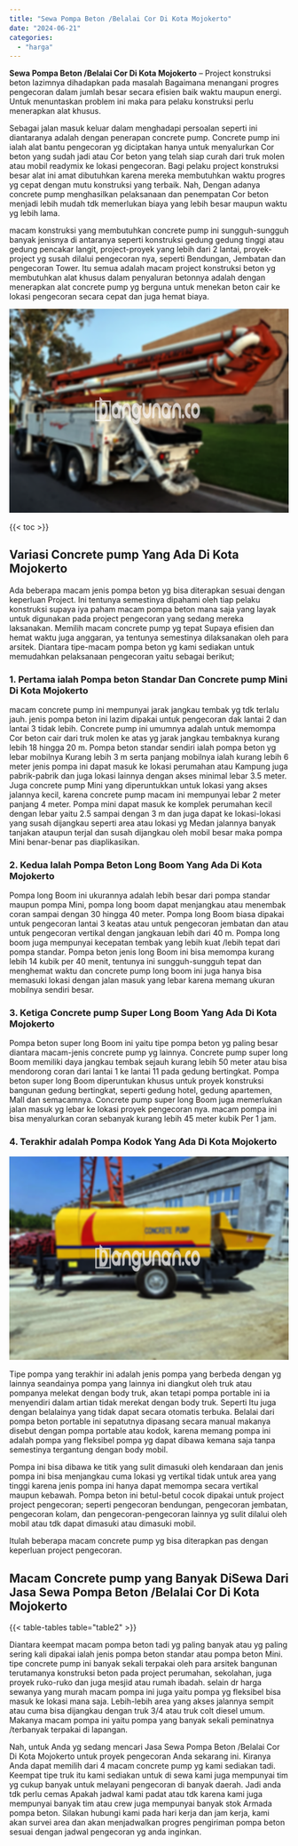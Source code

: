 ```yaml
---
title: "Sewa Pompa Beton /Belalai Cor Di Kota Mojokerto"
date: "2024-06-21"
categories: 
  - "harga"
---
```


**Sewa Pompa Beton /Belalai Cor Di Kota Mojokerto** – Project konstruksi beton lazimnya dihadapkan pada masalah Bagaimana menangani progres pengecoran dalam jumlah besar secara efisien baik waktu maupun energi. Untuk menuntaskan problem ini maka para pelaku konstruksi perlu menerapkan alat khusus.

Sebagai jalan masuk keluar dalam menghadapi persoalan seperti ini diantaranya adalah dengan penerapan concrete pump. Concrete pump ini ialah alat bantu pengecoran yg diciptakan hanya untuk menyalurkan Cor beton yang sudah jadi atau Cor beton yang telah siap curah dari truk molen atau mobil readymix ke lokasi pengecoran. Bagi pelaku project konstruksi besar alat ini amat dibutuhkan karena mereka membutuhkan waktu progres yg cepat dengan mutu konstruksi yang terbaik. Nah, Dengan adanya concrete pump menghasilkan pelaksanaan dan penempatan Cor beton menjadi lebih mudah tdk memerlukan biaya yang lebih besar maupun waktu yg lebih lama.

macam konstruksi yang membutuhkan concrete pump ini sungguh-sungguh banyak jenisnya di antaranya seperti konstruksi gedung gedung tinggi atau gedung pencakar langit, project-proyek yang lebih dari 2 lantai, proyek-project yg susah dilalui pengecoran nya, seperti Bendungan, Jembatan dan pengecoran Tower. Itu semua adalah macam project konstruksi beton yg membutuhkan alat khusus dalam penyaluran betonnya adalah dengan menerapkan alat concrete pump yg berguna untuk menekan beton cair ke lokasi pengecoran secara cepat dan juga hemat biaya.

![Sewa Pompa Beton /Belalai Cor Di Kota Mojokerto](/images/sewa-concrete-pump-05.png)

{{< toc >}}

## Variasi Concrete pump Yang Ada Di Kota Mojokerto

Ada beberapa macam jenis pompa beton yg bisa diterapkan sesuai dengan keperluan Project. Ini tentunya semestinya dipahami oleh tiap pelaku konstruksi supaya iya paham macam pompa beton mana saja yang layak untuk digunakan pada project pengecoran yang sedang mereka laksanakan. Memilih macam concrete pump yg tepat Supaya efisien dan hemat waktu juga anggaran, ya tentunya semestinya dilaksanakan oleh para arsitek. Diantara tipe-macam pompa beton yg kami sediakan untuk memudahkan pelaksanaan pengecoran yaitu sebagai berikut;

### 1\. Pertama ialah Pompa beton Standar Dan Concrete pump Mini Di Kota Mojokerto

macam concrete pump ini mempunyai jarak jangkau tembak yg tdk terlalu jauh. jenis pompa beton ini lazim dipakai untuk pengecoran dak lantai 2 dan lantai 3 tidak lebih. Concrete pump ini umumnya adalah untuk memompa Cor beton cair dari truk molen ke atas yg jarak jangkau tembaknya kurang lebih 18 hingga 20 m. Pompa beton standar sendiri ialah pompa beton yg lebar mobilnya Kurang lebih 3 m serta panjang mobilnya ialah kurang lebih 6 meter jenis pompa ini dapat masuk ke lokasi perumahan atau Kampung juga pabrik-pabrik dan juga lokasi lainnya dengan akses minimal lebar 3.5 meter. Juga concrete pump Mini yang diperuntukkan untuk lokasi yang akses jalannya kecil, karena concrete pump macam ini mempunyai lebar 2 meter panjang 4 meter. Pompa mini dapat masuk ke komplek perumahan kecil dengan lebar yaitu 2.5 sampai dengan 3 m dan juga dapat ke lokasi-lokasi yang susah dijangkau seperti area atau lokasi yg Medan jalannya banyak tanjakan ataupun terjal dan susah dijangkau oleh mobil besar maka pompa Mini benar-benar pas diaplikasikan.

### 2\. Kedua Ialah Pompa Beton Long Boom Yang Ada Di Kota Mojokerto

Pompa long Boom ini ukurannya adalah lebih besar dari pompa standar maupun pompa Mini, pompa long boom dapat menjangkau atau menembak coran sampai dengan 30 hingga 40 meter. Pompa long Boom biasa dipakai untuk pengecoran lantai 3 keatas atau untuk pengecoran jembatan dan atau untuk pengecoran vertikal dengan jangkauan lebih dari 40 m. Pompa long boom juga mempunyai kecepatan tembak yang lebih kuat /lebih tepat dari pompa standar. Pompa beton jenis long Boom ini bisa memompa kurang lebih 14 kubik per 40 menit, tentunya ini sungguh-sungguh tepat dan menghemat waktu dan concrete pump long boom ini juga hanya bisa memasuki lokasi dengan jalan masuk yang lebar karena memang ukuran mobilnya sendiri besar.

### 3\. Ketiga Concrete pump Super Long Boom Yang Ada Di Kota Mojokerto

Pompa beton super long Boom ini yaitu tipe pompa beton yg paling besar diantara macam-jenis concrete pump yg lainnya. Concrete pump super long Boom memiliki daya jangkau tembak sejauh kurang lebih 50 meter atau bisa mendorong coran dari lantai 1 ke lantai 11 pada gedung bertingkat. Pompa beton super long Boom diperuntukan khusus untuk proyek konstruksi bangunan gedung bertingkat, seperti gedung hotel, gedung apartemen, Mall dan semacamnya. Concrete pump super long Boom juga memerlukan jalan masuk yg lebar ke lokasi proyek pengecoran nya. macam pompa ini bisa menyalurkan coran sebanyak kurang lebih 45 meter kubik Per 1 jam.

### 4\. Terakhir adalah Pompa Kodok Yang Ada Di Kota Mojokerto

![Sewa Pompa Beton /Belalai Cor Di Kota Mojokerto](/images/sewa-concrete-pump-09.png)

Tipe pompa yang terakhir ini adalah jenis pompa yang berbeda dengan yg lainnya seandainya pompa yang lainnya ini diangkut oleh truk atau pompanya melekat dengan body truk, akan tetapi pompa portable ini ia menyendiri dalam artian tidak merekat dengan body truk. Seperti Itu juga dengan belalainya yang tidak dapat secara otomatis terbuka. Belalai dari pompa beton portable ini sepatutnya dipasang secara manual makanya disebut dengan pompa portable atau kodok, karena memang pompa ini adalah pompa yang fleksibel pompa yg dapat dibawa kemana saja tanpa semestinya tergantung dengan body mobil.

Pompa ini bisa dibawa ke titik yang sulit dimasuki oleh kendaraan dan jenis pompa ini bisa menjangkau cuma lokasi yg vertikal tidak untuk area yang tinggi karena jenis pompa ini hanya dapat memompa secara vertikal maupun kebawah. Pompa beton ini betul-betul cocok dipakai untuk project project pengecoran; seperti pengecoran bendungan, pengecoran jembatan, pengecoran kolam, dan pengecoran-pengecoran lainnya yg sulit dilalui oleh mobil atau tdk dapat dimasuki atau dimasuki mobil.

Itulah beberapa macam concrete pump yg bisa diterapkan pas dengan keperluan project pengecoran.

## Macam Concrete pump yang Banyak DiSewa Dari Jasa Sewa Pompa Beton /Belalai Cor Di Kota Mojokerto

{{< table-tables table="table2" >}}

Diantara keempat macam pompa beton tadi yg paling banyak atau yg paling sering kali dipakai ialah jenis pompa beton standar atau pompa beton Mini. tipe concrete pump ini banyak sekali terpakai oleh para arsitek bangunan terutamanya konstruksi beton pada project perumahan, sekolahan, juga proyek ruko-ruko dan juga mesjid atau rumah ibadah. selain dr harga sewanya yang murah macam pompa ini juga yaitu pompa yg fleksibel bisa masuk ke lokasi mana saja. Lebih-lebih area yang akses jalannya sempit atau cuma bisa dijangkau dengan truk 3/4 atau truk colt diesel umum. Makanya macam pompa ini yaitu pompa yang banyak sekali peminatnya /terbanyak terpakai di lapangan.

Nah, untuk Anda yg sedang mencari Jasa Sewa Pompa Beton /Belalai Cor Di Kota Mojokerto untuk proyek pengecoran Anda sekarang ini. Kiranya Anda dapat memilih dari 4 macam concrete pump yg kami sediakan tadi. Keempat tipe truk itu kami sediakan untuk di sewa kami juga mempunyai tim yg cukup banyak untuk melayani pengecoran di banyak daerah. Jadi anda tdk perlu cemas Apakah jadwal kami padat atau tdk karena kami juga mempunyai banyak tim atau crew juga mempunyai banyak stok Armada pompa beton. Silakan hubungi kami pada hari kerja dan jam kerja, kami akan survei area dan akan menjadwalkan progres pengiriman pompa beton sesuai dengan jadwal pengecoran yg anda inginkan.
